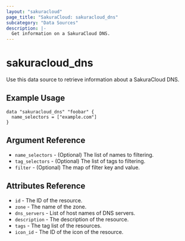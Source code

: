 ```yaml
---
layout: "sakuracloud"
page_title: "SakuraCloud: sakuracloud_dns"
subcategory: "Data Sources"
description: |-
  Get information on a SakuraCloud DNS.
---
```


# sakuracloud\_dns

Use this data source to retrieve information about a SakuraCloud DNS.

## Example Usage

```hcl
data "sakuracloud_dns" "foobar" {
  name_selectors = ["example.com"]
}
```

## Argument Reference

 * `name_selectors` - (Optional) The list of names to filtering.
 * `tag_selectors` - (Optional) The list of tags to filtering.
 * `filter` - (Optional) The map of filter key and value.

## Attributes Reference

* `id` - The ID of the resource.
* `zone` - The name of the zone.
* `dns_servers` - List of host names of DNS servers.
* `description` - The description of the resource.
* `tags` - The tag list of the resources.
* `icon_id` - The ID of the icon of the resource.
